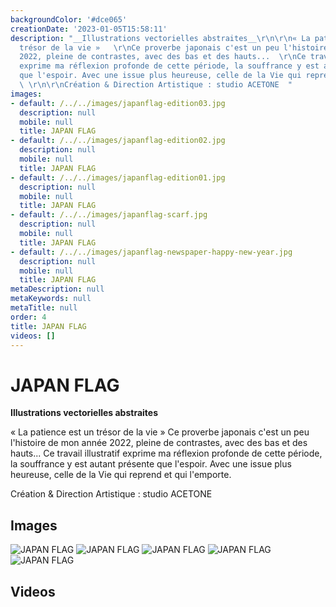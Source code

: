 ```yaml
---
backgroundColor: '#dce065'
creationDate: '2023-01-05T15:58:11'
description: "__Illustrations vectorielles abstraites__\r\n\r\n« La patience est un
  trésor de la vie »   \r\nCe proverbe japonais c'est un peu l'histoire de mon année
  2022, pleine de contrastes, avec des bas et des hauts...  \r\nCe travail illustratif
  exprime ma réflexion profonde de cette période, la souffrance y est autant présente
  que l'espoir. Avec une issue plus heureuse, celle de la Vie qui reprend et qui l'emporte.
  \ \r\n\r\nCréation & Direction Artistique : studio ACETONE  "
images:
- default: /../../images/japanflag-edition03.jpg
  description: null
  mobile: null
  title: JAPAN FLAG
- default: /../../images/japanflag-edition02.jpg
  description: null
  mobile: null
  title: JAPAN FLAG
- default: /../../images/japanflag-edition01.jpg
  description: null
  mobile: null
  title: JAPAN FLAG
- default: /../../images/japanflag-scarf.jpg
  description: null
  mobile: null
  title: JAPAN FLAG
- default: /../../images/japanflag-newspaper-happy-new-year.jpg
  description: null
  mobile: null
  title: JAPAN FLAG
metaDescription: null
metaKeywords: null
metaTitle: null
order: 4
title: JAPAN FLAG
videos: []
---
```


# JAPAN FLAG

__Illustrations vectorielles abstraites__

« La patience est un trésor de la vie »
Ce proverbe japonais c'est un peu l'histoire de mon année 2022, pleine de contrastes, avec des bas et des hauts...
Ce travail illustratif exprime ma réflexion profonde de cette période, la souffrance y est autant présente que l'espoir. Avec une issue plus heureuse, celle de la Vie qui reprend et qui l'emporte.

Création & Direction Artistique : studio ACETONE

## Images

![JAPAN FLAG](/../../images/japanflag-edition03.jpg)
![JAPAN FLAG](/../../images/japanflag-edition02.jpg)
![JAPAN FLAG](/../../images/japanflag-edition01.jpg)
![JAPAN FLAG](/../../images/japanflag-scarf.jpg)
![JAPAN FLAG](/../../images/japanflag-newspaper-happy-new-year.jpg)

## Videos
